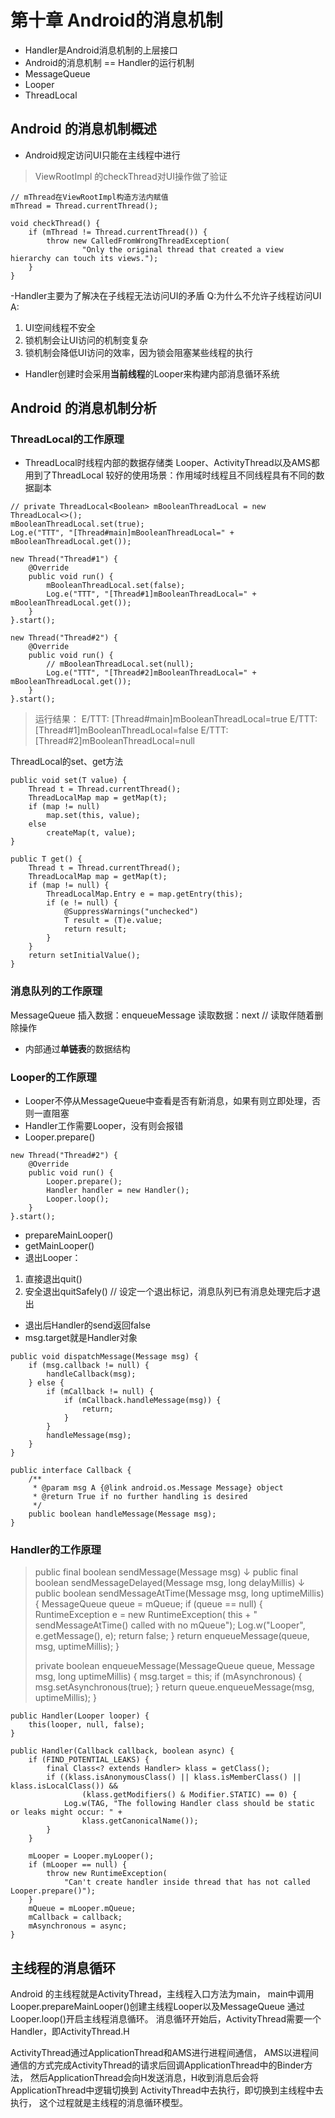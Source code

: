 # 第十章 Android的消息机制
- Handler是Android消息机制的上层接口
- Android的消息机制 == Handler的运行机制
- MessageQueue
- Looper
- ThreadLocal

## Android 的消息机制概述
- Android规定访问UI只能在主线程中进行
> ViewRootImpl 的checkThread对UI操作做了验证
```
// mThread在ViewRootImpl构造方法内赋值
mThread = Thread.currentThread(); 

void checkThread() {
    if (mThread != Thread.currentThread()) {
        throw new CalledFromWrongThreadException(
                "Only the original thread that created a view hierarchy can touch its views.");
    }
}
```
-Handler主要为了解决在子线程无法访问UI的矛盾
Q:为什么不允许子线程访问UI
A:
1. UI空间线程不安全
2. 锁机制会让UI访问的机制变复杂
3. 锁机制会降低UI访问的效率，因为锁会阻塞某些线程的执行
- Handler创建时会采用**当前线程**的Looper来构建内部消息循环系统

## Android 的消息机制分析
### ThreadLocal的工作原理
- ThreadLocal时线程内部的数据存储类
Looper、ActivityThread以及AMS都用到了ThreadLocal
较好的使用场景：作用域时线程且不同线程具有不同的数据副本
```
// private ThreadLocal<Boolean> mBooleanThreadLocal = new ThreadLocal<>();
mBooleanThreadLocal.set(true);
Log.e("TTT", "[Thread#main]mBooleanThreadLocal=" + mBooleanThreadLocal.get());

new Thread("Thread#1") {
    @Override
    public void run() {
        mBooleanThreadLocal.set(false);
        Log.e("TTT", "[Thread#1]mBooleanThreadLocal=" + mBooleanThreadLocal.get());
    }
}.start();

new Thread("Thread#2") {
    @Override
    public void run() {
        // mBooleanThreadLocal.set(null);
        Log.e("TTT", "[Thread#2]mBooleanThreadLocal=" + mBooleanThreadLocal.get());
    }
}.start();
```
> 运行结果：
> E/TTT: [Thread#main]mBooleanThreadLocal=true
> E/TTT: [Thread#1]mBooleanThreadLocal=false
> E/TTT: [Thread#2]mBooleanThreadLocal=null

ThreadLocal的set、get方法
```
public void set(T value) {
    Thread t = Thread.currentThread();
    ThreadLocalMap map = getMap(t);
    if (map != null)
        map.set(this, value);
    else
        createMap(t, value);
}

public T get() {
    Thread t = Thread.currentThread();
    ThreadLocalMap map = getMap(t);
    if (map != null) {
        ThreadLocalMap.Entry e = map.getEntry(this);
        if (e != null) {
            @SuppressWarnings("unchecked")
            T result = (T)e.value;
            return result;
        }
    }
    return setInitialValue();
}
```

### 消息队列的工作原理
MessageQueue
插入数据：enqueueMessage
读取数据：next // 读取伴随着删除操作
- 内部通过**单链表**的数据结构

### Looper的工作原理
- Looper不停从MessageQueue中查看是否有新消息，如果有则立即处理，否则一直阻塞
- Handler工作需要Looper，没有则会报错
- Looper.prepare()
```
new Thread("Thread#2") {
    @Override
    public void run() {
        Looper.prepare();
        Handler handler = new Handler();
        Looper.loop();
    }
}.start();
```
- prepareMainLooper()
- getMainLooper()
- 退出Looper：
1. 直接退出quit()
2. 安全退出quitSafely() // 设定一个退出标记，消息队列已有消息处理完后才退出
- 退出后Handler的send返回false
- msg.target就是Handler对象
```
public void dispatchMessage(Message msg) {
	if (msg.callback != null) {
	    handleCallback(msg);
	} else {
	    if (mCallback != null) {
	        if (mCallback.handleMessage(msg)) {
	            return;
	        }
	    }
	    handleMessage(msg);
	}
}

public interface Callback {
    /**
     * @param msg A {@link android.os.Message Message} object
     * @return True if no further handling is desired
     */
    public boolean handleMessage(Message msg);
}
```

### Handler的工作原理
> public final boolean sendMessage(Message msg) ↓
> public final boolean sendMessageDelayed(Message msg, long delayMillis) ↓
> public boolean sendMessageAtTime(Message msg, long uptimeMillis) {
>     MessageQueue queue = mQueue;
>     if (queue == null) {
>         RuntimeException e = new RuntimeException(
>                 this + " sendMessageAtTime() called with no mQueue");
>         Log.w("Looper", e.getMessage(), e);
>         return false;
>     }
>     return enqueueMessage(queue, msg, uptimeMillis);
> }
> 
> private boolean enqueueMessage(MessageQueue queue, Message msg, long uptimeMillis) {
>     msg.target = this;
> 	  if (mAsynchronous) {
> 	      msg.setAsynchronous(true);
> 	  }
> 	  return queue.enqueueMessage(msg, uptimeMillis);
> }
> 
```
public Handler(Looper looper) {
	this(looper, null, false);	
}

public Handler(Callback callback, boolean async) {
    if (FIND_POTENTIAL_LEAKS) {
        final Class<? extends Handler> klass = getClass();
        if ((klass.isAnonymousClass() || klass.isMemberClass() || klass.isLocalClass()) &&
                (klass.getModifiers() & Modifier.STATIC) == 0) {
            Log.w(TAG, "The following Handler class should be static or leaks might occur: " +
                klass.getCanonicalName());
        }
    }

    mLooper = Looper.myLooper();
    if (mLooper == null) {
        throw new RuntimeException(
            "Can't create handler inside thread that has not called Looper.prepare()");
    }
    mQueue = mLooper.mQueue;
    mCallback = callback;
    mAsynchronous = async;
}
```
## 主线程的消息循环
Android 的主线程就是ActivityThread，主线程入口方法为main，
main中调用Looper.prepareMainLooper()创建主线程Looper以及MessageQueue
通过Looper.loop()开启主线程消息循环。
消息循环开始后，ActivityThread需要一个Handler，即ActivityThread.H

ActivityThread通过ApplicationThread和AMS进行进程间通信，
AMS以进程间通信的方式完成ActivityThread的请求后回调ApplicationThread中的Binder方法，
然后ApplicationThread会向H发送消息，H收到消息后会将ApplicationThread中逻辑切换到
ActivityThread中去执行，即切换到主线程中去执行，
这个过程就是主线程的消息循环模型。
